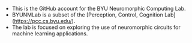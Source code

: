 - This is the GitHub account for the BYU Neuromorphic Computing Lab.
- BYUNMLab is a subset of the [Perception, Control, Cognition Lab] (https://pcc.cs.byu.edu/).
- The lab is focused on exploring the use of neuromorphic circuits for machine learning applications.

<!---
byunmlab/byunmlab is a ✨ special ✨ repository because its `README.md` (this file) appears on your GitHub profile.
You can click the Preview link to take a look at your changes.
--->
